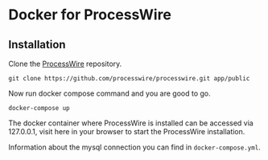 # Docker for ProcessWire

## Installation

Clone the [ProcessWire](https://github.com/processwire/processwire) repository.
```
git clone https://github.com/processwire/processwire.git app/public
```

Now run docker compose command and you are good to go.

```
docker-compose up
```

The docker container where ProcessWire is installed can be accessed via 127.0.0.1, visit here in your browser to start the ProcessWire installation.

Information about the mysql connection you can find in `docker-compose.yml`.

